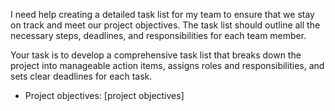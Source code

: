 I need help creating a detailed task list for my team to ensure that we stay on track and meet our project objectives. The task list should outline all the necessary steps, deadlines, and responsibilities for each team member.

Your task is to develop a comprehensive task list that breaks down the project into manageable action items, assigns roles and responsibilities, and sets clear deadlines for each task.

- Project objectives: [project objectives]